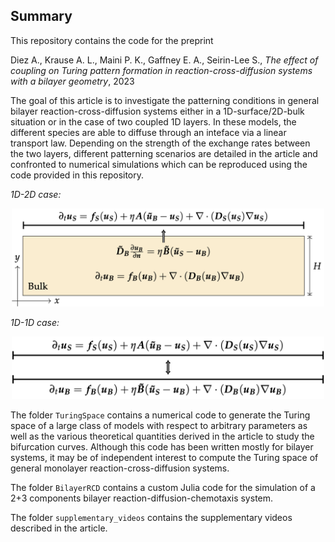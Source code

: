 ## Summary

This repository contains the code for the preprint 

Diez A., Krause A. L., Maini P. K., Gaffney E. A., Seirin-Lee S., *The effect of coupling on Turing pattern formation in reaction-cross-diffusion systems with a bilayer geometry*, 2023 

The goal of this article is to investigate the patterning conditions in general bilayer reaction-cross-diffusion systems either in a 1D-surface/2D-bulk situation or in the case of two coupled 1D layers. In these models, the different species are able to diffuse through an inteface via a linear transport law. Depending on the strength of the exchange rates between the two layers, different patterning scenarios are detailed in the article and confronted to numerical simulations which can be reproduced using the code provided in this repository. 

*1D-2D case:*
<p align="center">
<img src="./fig/fig_general_1D2D.png" alt="model" width="500"/>
</p>

*1D-1D case:*
<p align="center">
<img src="./fig/fig_general_1D1D.png" alt="model" width="500"/>
</p>

The folder `TuringSpace` contains a numerical code to generate the Turing space of a large class of models with respect to arbitrary parameters as well as the various theoretical quantities derived in the article to study the bifurcation curves. Although this code has been written mostly for bilayer systems, it may be of independent interest to compute the Turing space of general monolayer reaction-cross-diffusion systems. 

The folder `BilayerRCD` contains a custom Julia code for the simulation of a 2+3 components bilayer reaction-diffusion-chemotaxis system. 

The folder `supplementary_videos` contains the supplementary videos described in the article. 